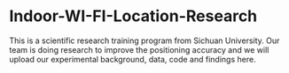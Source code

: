 # Indoor-WI-FI-Location-Research
This is a scientific research training program from Sichuan University. Our team is doing research to improve the positioning accuracy and we will upload our experimental background, data, code and findings here.
